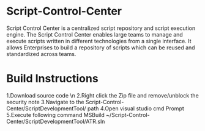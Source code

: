# Script-Control-Center
Script Control Center is a centralized script repository and script execution engine. The Script Control Center enables large teams to manage and execute scripts written in different technologies from a single interface. It allows Enterprises to build a repository of scripts which can be reused and standardized across teams.


# Build Instructions
1.Download source code \n
2.Right click the Zip file and remove/unblock the security note
3.Navigate to the Script-Control-Center/ScriptDevelopmentTool/ path
4.Open visual studio cmd Prompt
5.Execute following command
	MSBuild ~/Script-Control-Center/ScriptDevelopmentTool/ATR.sln